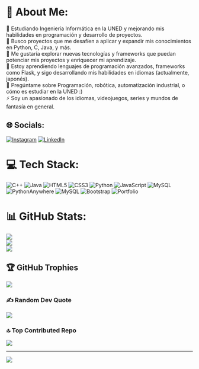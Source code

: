 # 💫 About Me:
🔭 Estudiando Ingeniería Informática en la UNED y mejorando mis habilidades en programación y desarrollo de proyectos.<br>👯 Busco proyectos que me desafíen a aplicar y expandir mis conocimientos en Python, C, Java, y más.<br>🤝 Me gustaría explorar nuevas tecnologías y frameworks que puedan potenciar mis proyectos y enriquecer mi aprendizaje.<br>🌱 Estoy aprendiendo lenguajes de programación avanzados, frameworks como Flask, y sigo desarrollando mis habilidades en idiomas (actualmente, japonés).<br>💬 Pregúntame sobre Programación, robótica, automatización industrial, o cómo es estudiar en la UNED :)<br>⚡ Soy un apasionado de los idiomas, videojuegos, series y mundos de fantasía en general.


## 🌐 Socials:
[![Instagram](https://img.shields.io/badge/Instagram-%23E4405F.svg?logo=Instagram&logoColor=white)](https://www.instagram.com/jormarpaz/) [![LinkedIn](https://img.shields.io/badge/LinkedIn-%230077B5.svg?logo=linkedin&logoColor=white)](https://www.linkedin.com/in/jormarpaz/) 

# 💻 Tech Stack:
![C++](https://img.shields.io/badge/c++-%2300599C.svg?style=for-the-badge&logo=c%2B%2B&logoColor=white) ![Java](https://img.shields.io/badge/java-%23ED8B00.svg?style=for-the-badge&logo=openjdk&logoColor=white) ![HTML5](https://img.shields.io/badge/html5-%23E34F26.svg?style=for-the-badge&logo=html5&logoColor=white) ![CSS3](https://img.shields.io/badge/css3-%231572B6.svg?style=for-the-badge&logo=css3&logoColor=white) ![Python](https://img.shields.io/badge/python-3670A0?style=for-the-badge&logo=python&logoColor=ffdd54) ![JavaScript](https://img.shields.io/badge/javascript-%23323330.svg?style=for-the-badge&logo=javascript&logoColor=%23F7DF1E) ![MySQL](https://img.shields.io/badge/mysql-4479A1.svg?style=for-the-badge&logo=mysql&logoColor=white) ![PythonAnywhere](https://img.shields.io/badge/pythonanywhere-%232F9FD7.svg?style=for-the-badge&logo=pythonanywhere&logoColor=151515) ![MySQL](https://img.shields.io/badge/mysql-4479A1.svg?style=for-the-badge&logo=mysql&logoColor=white) ![Bootstrap](https://img.shields.io/badge/bootstrap-%238511FA.svg?style=for-the-badge&logo=bootstrap&logoColor=white) ![Portfolio](https://img.shields.io/badge/Portfolio-%23000000.svg?style=for-the-badge&logo=firefox&logoColor=#FF7139)
# 📊 GitHub Stats:
![](https://github-readme-stats.vercel.app/api?username=Jormarpaz&theme=dark&hide_border=false&include_all_commits=true&count_private=true)<br/>
![](https://github-readme-streak-stats.herokuapp.com/?user=Jormarpaz&theme=dark&hide_border=false)<br/>
![](https://github-readme-stats.vercel.app/api/top-langs/?username=Jormarpaz&theme=dark&hide_border=false&include_all_commits=true&count_private=true&layout=compact)

## 🏆 GitHub Trophies
![](https://github-profile-trophy.vercel.app/?username=Jormarpaz&theme=tokyonight&no-frame=false&no-bg=false&margin-w=4)

### ✍️ Random Dev Quote
![](https://quotes-github-readme.vercel.app/api?type=horizontal&theme=tokyonight)

### 🔝 Top Contributed Repo
![](https://github-contributor-stats.vercel.app/api?username=Jormarpaz&limit=5&theme=dark&combine_all_yearly_contributions=true)

---
[![](https://visitcount.itsvg.in/api?id=Jormarpaz&icon=1&color=6)](https://visitcount.itsvg.in)

<!-- Proudly created with GPRM ( https://gprm.itsvg.in ) -->

